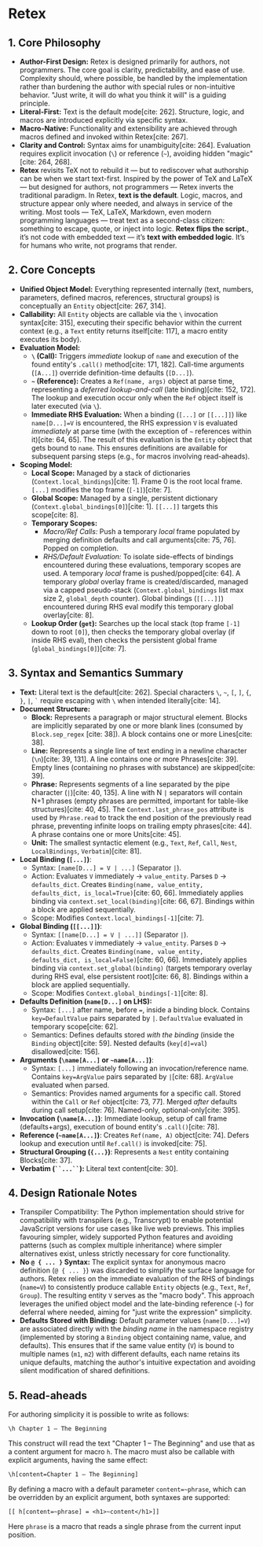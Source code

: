 # Retex

## 1. Core Philosophy

* **Author-First Design:** Retex is designed primarily for authors, not programmers. The core goal is clarity, predictability, and ease of use. Complexity should, where possible, be handled by the implementation rather than burdening the author with special rules or non-intuitive behavior. "Just write, it will do what you think it will" is a guiding principle.
* **Literal-First:** Text is the default mode[cite: 262]. Structure, logic, and macros are introduced explicitly via specific syntax.
* **Macro-Native:** Functionality and extensibility are achieved through macros defined and invoked within Retex[cite: 267].
* **Clarity and Control:** Syntax aims for unambiguity[cite: 264]. Evaluation requires explicit invocation (`\`) or reference (`~`), avoiding hidden "magic"[cite: 264, 268].
* **Retex** revisits TeX not to rebuild it — but to rediscover what authorship can be when we start text-first. Inspired by the power of TeX and LaTeX — but designed for authors, not programmers — Retex inverts the traditional paradigm. In Retex, **text is the default**. Logic, macros, and structure appear only where needed, and always in service of the writing. Most tools — TeX, LaTeX, Markdown, even modern programming languages — treat text as a second-class citizen: something to escape, quote, or inject into logic. **Retex flips the script.**, it’s not code with embedded text — it’s **text with embedded logic**. It’s for humans who write, not programs that render.

## 2. Core Concepts

* **Unified Object Model:** Everything represented internally (text, numbers, parameters, defined macros, references, structural groups) is conceptually an `Entity` object[cite: 267, 314].
* **Callability:** All `Entity` objects are callable via the `\` invocation syntax[cite: 315], executing their specific behavior within the current context (e.g., a `Text` entity returns itself[cite: 117], a macro entity executes its body).
* **Evaluation Model:**
    * **`\` (Call):** Triggers *immediate* lookup of `name` and execution of the found entity's `.call()` method[cite: 171, 182]. Call-time arguments (`[A...]`) override definition-time defaults (`[D...]`).
    * **`~` (Reference):** Creates a `Ref(name, args)` object at parse time, representing a *deferred lookup-and-call* (late binding)[cite: 152, 172]. The lookup and execution occur only when the `Ref` object itself is later executed (via `\`).
    * **Immediate RHS Evaluation:** When a binding (`[...]` or `[[...]]`) like `name[D...]=V` is encountered, the RHS expression `V` is evaluated *immediately* at parse time (with the exception of `~` references within it)[cite: 64, 65]. The result of this evaluation is the `Entity` object that gets bound to `name`. This ensures definitions are available for subsequent parsing steps (e.g., for macros involving read-aheads).
* **Scoping Model:**
    * **Local Scope:** Managed by a stack of dictionaries (`Context.local_bindings`)[cite: 1]. Frame 0 is the root local frame. `[...]` modifies the top frame (`[-1]`)[cite: 7].
    * **Global Scope:** Managed by a single, persistent dictionary (`Context.global_bindings[0]`)[cite: 1]. `[[...]]` targets this scope[cite: 8].
    * **Temporary Scopes:**
        * *Macro/Ref Calls:* Push a temporary *local* frame populated by merging definition defaults and call arguments[cite: 75, 76]. Popped on completion.
        * *RHS/Default Evaluation:* To isolate side-effects of bindings encountered during these evaluations, temporary scopes are used. A temporary *local* frame is pushed/popped[cite: 64]. A temporary *global* overlay frame is created/discarded, managed via a capped pseudo-stack (`Context.global_bindings` list max size 2, `global_depth` counter). Global bindings (`[[...]]`) encountered during RHS eval modify this temporary global overlay[cite: 8].
    * **Lookup Order (`get`):** Searches up the local stack (top frame `[-1]` down to root `[0]`), then checks the temporary global overlay (if inside RHS eval), then checks the persistent global frame (`global_bindings[0]`)[cite: 7].

## 3. Syntax and Semantics Summary

* **Text:** Literal text is the default[cite: 262]. Special characters `\`, `~`, `[`, `]`, `{`, `}`, `|`, `` ` `` require escaping with `\` when intended literally[cite: 14].
* **Document Structure:**
    * **Block:** Represents a paragraph or major structural element. Blocks are implicitly separated by one or more blank lines (consumed by `Block.sep_regex` [cite: 38]). A block contains one or more Lines[cite: 38].
    * **Line:** Represents a single line of text ending in a newline character (`\n`)[cite: 39, 131]. A line contains one or more Phrases[cite: 39]. Empty lines (containing no phrases with substance) are skipped[cite: 39].
    * **Phrase:** Represents segments of a line separated by the pipe character (`|`)[cite: 40, 135]. A line with N `|` separators will contain N+1 phrases (empty phrases are permitted, important for table-like structures)[cite: 40, 45]. The `Context.last_phrase_pos` attribute is used by `Phrase.read` to track the end position of the previously read phrase, preventing infinite loops on trailing empty phrases[cite: 44]. A phrase contains one or more Units[cite: 45].
    * **Unit:** The smallest syntactic element (e.g., `Text`, `Ref`, `Call`, `Nest`, `LocalBindings`, `Verbatim`)[cite: 81].
* **Local Binding (`[...]`)**:
    * Syntax: `[name[D...] = V | ...]` (Separator `|`).
    * Action: Evaluates `V` immediately -> `value_entity`. Parses `D` -> `defaults_dict`. Creates `Binding(name, value_entity, defaults_dict, is_local=True)`[cite: 60, 66]. Immediately applies binding via `context.set_local(binding)`[cite: 66, 67]. Bindings within a block are applied sequentially.
    * Scope: Modifies `Context.local_bindings[-1]`[cite: 7].
* **Global Binding (`[[...]]`)**:
    * Syntax: `[[name[D...] = V | ...]]` (Separator `|`).
    * Action: Evaluates `V` immediately -> `value_entity`. Parses `D` -> `defaults_dict`. Creates `Binding(name, value_entity, defaults_dict, is_local=False)`[cite: 60, 66]. Immediately applies binding via `context.set_global(binding)` (targets temporary overlay during RHS eval, else persistent root)[cite: 66, 8]. Bindings within a block are applied sequentially.
    * Scope: Modifies `Context.global_bindings[-1]`[cite: 8].
* **Defaults Definition (`name[D...]` on LHS):**
    * Syntax: `[...]` after name, before `=`, inside a binding block. Contains `key=DefaultValue` pairs separated by `|`. `DefaultValue` evaluated in temporary scope[cite: 62].
    * Semantics: Defines defaults stored *with the binding* (inside the `Binding` object)[cite: 59]. Nested defaults (`key[d]=val`) disallowed[cite: 156].
* **Arguments (`\name[A...]` or `~name[A...]`)**:
    * Syntax: `[...]` immediately following an invocation/reference name. Contains `key=ArgValue` pairs separated by `|`[cite: 68]. `ArgValue` evaluated when parsed.
    * Semantics: Provides named arguments for a specific call. Stored within the `Call` or `Ref` object[cite: 73, 77]. Merged *after* defaults during call setup[cite: 76]. Named-only, optional-only[cite: 395].
* **Invocation (`\name[A...]`)**: Immediate lookup, setup of call frame (defaults+args), execution of bound entity's `.call()`[cite: 78].
* **Reference (`~name[A...]`)**: Creates `Ref(name, A)` object[cite: 74]. Defers lookup and execution until `Ref.call()` is invoked[cite: 75].
* **Structural Grouping (`{...}`)**: Represents a `Nest` entity containing Blocks[cite: 37].
* **Verbatim (``` ``...`` ```):** Literal text content[cite: 30].

## 4. Design Rationale Notes

* Transpiler Compatibility: The Python implementation should strive for compatibility with transpilers (e.g., Transcrypt) to enable potential JavaScript versions for use cases like live web previews. This implies favouring simpler, widely supported Python features and avoiding patterns (such as complex multiple inheritance) where simpler alternatives exist, unless strictly necessary for core functionality.
* **No `@ { ... }` Syntax:** The explicit syntax for anonymous macro definition (`@ { ... }`) was discarded to simplify the surface language for authors. Retex relies on the immediate evaluation of the RHS of bindings (`name=V`) to consistently produce callable `Entity` objects (e.g., `Text`, `Ref`, `Group`). The resulting entity `V` serves as the "macro body". This approach leverages the unified object model and the late-binding reference (`~`) for deferral where needed, aiming for "just write the expression" simplicity.
* **Defaults Stored with Binding:** Default parameter values (`name[D...]=V`) are associated directly with the *binding name* in the namespace registry (implemented by storing a `Binding` object containing name, value, and defaults). This ensures that if the same value entity (`V`) is bound to multiple names (`m1`, `m2`) with different defaults, each name retains its unique defaults, matching the author's intuitive expectation and avoiding silent modification of shared definitions.

## 5. Read-aheads

For authoring simplicity it is possible to write as follows:

`\h Chapter 1 – The Beginning`

This construct will read the text "Chapter 1 – The Beginning" and use that as a content argument for macro `h`. The macro must also be callable with explicit arguments, having the same effect:

`\h[content=Chapter 1 – The Beginning]`

By defining a macro with a default parameter `content=~phrase`, which can be overridden by an explicit argument, both syntaxes are supported:

`[[ h[content=~phrase] = <h1>~content</h1>]]`

Here `phrase` is a macro that reads a single phrase from the current input position.
